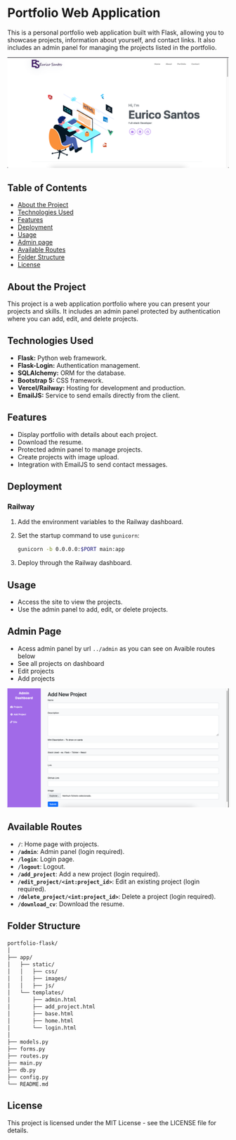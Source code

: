 # **Portfolio Web Application**

This is a personal portfolio web application built with Flask, allowing you to showcase projects, information about yourself, and contact links. It also includes an admin panel for managing the projects listed in the portfolio.

![Project Screenshot](static/images/flaskproject.png)

## **Table of Contents**

- [About the Project](#about-the-project)
- [Technologies Used](#technologies-used)
- [Features](#features)
- [Deployment](#deployment)
- [Usage](#usage)
- [Admin page](#admin-page)
- [Available Routes](#available-routes)
- [Folder Structure](#folder-structure)
- [License](#license)

## **About the Project**

This project is a web application portfolio where you can present your projects and skills. It includes an admin panel protected by authentication where you can add, edit, and delete projects.

## **Technologies Used**

- **Flask:** Python web framework.
- **Flask-Login:** Authentication management.
- **SQLAlchemy:** ORM for the database.
- **Bootstrap 5:** CSS framework.
- **Vercel/Railway:** Hosting for development and production.
- **EmailJS:** Service to send emails directly from the client.

## **Features**

- Display portfolio with details about each project.
- Download the resume.
- Protected admin panel to manage projects.
- Create projects with image upload.
- Integration with EmailJS to send contact messages.

## **Deployment**

### **Railway**
1. Add the environment variables to the Railway dashboard.
2. Set the startup command to use `gunicorn`:

    ```bash
    gunicorn -b 0.0.0.0:$PORT main:app
    ```

3. Deploy through the Railway dashboard.

## **Usage**

- Access the site to view the projects.
- Use the admin panel to add, edit, or delete projects.

## **Admin Page**

- Acess admin panel by url ``` ../admin ``` as you can see on Avaible routes below
- See all projects on dashboard
- Edit projects
- Add projects
  
![Project admin](static/images/addproject.png)

## **Available Routes**

- **`/`**: Home page with projects.
- **`/admin`**: Admin panel (login required).
- **`/login`**: Login page.
- **`/logout`**: Logout.
- **`/add_project`**: Add a new project (login required).
- **`/edit_project/<int:project_id>`**: Edit an existing project (login required).
- **`/delete_project/<int:project_id>`**: Delete a project (login required).
- **`/download_cv`**: Download the resume.

## **Folder Structure**

```plaintext
portfolio-flask/
│
├── app/
│   ├── static/
│   │   ├── css/
│   │   ├── images/
│   │   ├── js/
│   └── templates/
│       ├── admin.html
│       ├── add_project.html
│       ├── base.html
│       ├── home.html
│       └── login.html
│
├── models.py
├── forms.py
├── routes.py
├── main.py
├── db.py
├── config.py
└── README.md
```
## **License**

This project is licensed under the MIT License - see the LICENSE file for details.
